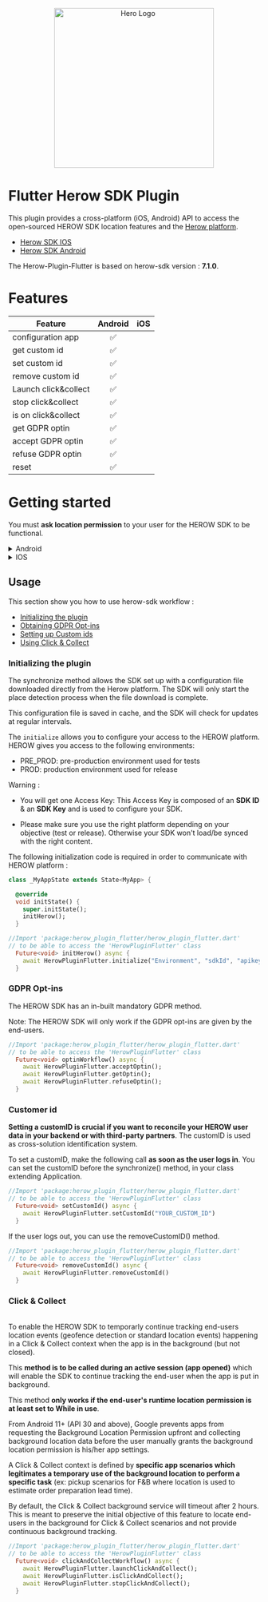 <p align="center">
  <a href="https://www.herow.io/" target="blank"><img src="https://uploads-ssl.webflow.com/5ef0d4414918620b0477c25e/5ef21969897eb53ed7491072_logo_tech-herow-300x150.png" width="320" alt="Hero Logo" /></a>
</p>

# Flutter Herow SDK Plugin

This plugin provides a cross-platform (iOS, Android) API to access the open-sourced HEROW SDK
location features and the [Herow platform](https://herow.io).

* [Herow SDK IOS](https://github.com/herowio/herow-sdk-ios)
* [Herow SDK Android](https://github.com/herowio/herow-sdk-android)

The Herow-Plugin-Flutter is based on herow-sdk version : **7.1.0**.

# Features 

| Feature                        | Android  | iOS    | 
| -------                        |:-------: | :-----:|
| configuration app              |✅        |        |
| get custom id                  |✅        |        |
| set custom id                  |✅        |        |
| remove custom id               |✅        |        |
| Launch click&collect           |✅        |        |
| stop click&collect             |✅        |        |
| is on click&collect            |✅        |        |
| get GDPR optin                 |✅        |        |
| accept GDPR optin              |✅        |        |
| refuse GDPR optin              |✅        |        |
| reset                          |✅        |        |


# Getting started

You must **ask location permission** to your user for the HEROW SDK to be functional.

<details>
<summary>Android</summary>

Add location permission in your `AndroidManifests.xml` : 

```xml
    <uses-permission android:name="android.permission.ACCESS_COARSE_LOCATION" />
    <uses-permission android:name="android.permission.ACCESS_FINE_LOCATION" />
    <uses-permission android:name="android.permission.ACCESS_BACKGROUND_LOCATION" />
```

</details>

<details>
<summary>IOS</summary>

**Not Implemented yet**

</details>


## Usage

This section show you how to use herow-sdk workflow : 

 - [Initializing the plugin](#initializing-the-plugin)
 - [Obtaining GDPR Opt-ins](#gdpr-opt-ins)
 - [Setting up Custom ids](#customer-id)
 - [Using Click & Collect](#click--collect)

### Initializing the plugin

The synchronize method allows the SDK set up with a configuration file downloaded directly from the Herow platform. The SDK will only start the place detection process when the file download is complete.

This configuration file is saved in cache, and the SDK will check for updates at regular intervals.

The `initialize` allows you to configure your access to the HEROW platform. HEROW gives you access to the following environments:

- PRE_PROD: pre-production environment used for tests
- PROD: production environment used for release


Warning :

- You will get one Access Key: This Access Key is composed of an **SDK ID** & an **SDK Key** and is used to configure your SDK.

- Please make sure you use the right platform depending on your objective (test or release). Otherwise your SDK won't load/be synced with the right content.
  

The following initialization code is required in order to communicate with HEROW platform : 

```dart
class _MyAppState extends State<MyApp> {

  @override
  void initState() {
    super.initState();
    initHerow();
  }

//Import 'package:herow_plugin_flutter/herow_plugin_flutter.dart'
// to be able to access the 'HerowPluginFlutter' class
  Future<void> initHerow() async {
    await HerowPluginFlutter.initialize("Environment", "sdkId", "apikey");
  }
```

### GDPR Opt-ins

The HEROW SDK has an in-built mandatory GDPR method.

Note: The HEROW SDK will only work if the GDPR opt-ins are given by the end-users.

```dart
//Import 'package:herow_plugin_flutter/herow_plugin_flutter.dart'
// to be able to access the 'HerowPluginFlutter' class
  Future<void> optinWorkflow() async {
    await HerowPluginFlutter.acceptOptin();
    await HerowPluginFlutter.getOptin();
    await HerowPluginFlutter.refuseOptin();
  }
```

### Customer id

**Setting a customID is crucial if you want to reconcile your HEROW user data in your backend or with third-party partners**. The customID is used as cross-solution identification system.


To set a customID, make the following call **as soon as the user logs in**. You can set the customID before the synchronize() method, in your class extending Application.

```dart
//Import 'package:herow_plugin_flutter/herow_plugin_flutter.dart'
// to be able to access the 'HerowPluginFlutter' class
  Future<void> setCustomId() async {
    await HerowPluginFlutter.setCustomId("YOUR_CUSTOM_ID")
  }
```

If the user logs out, you can use the removeCustomID() method. 
 
```dart
//Import 'package:herow_plugin_flutter/herow_plugin_flutter.dart'
// to be able to access the 'HerowPluginFlutter' class
  Future<void> removeCustomId() async {
    await HerowPluginFlutter.removeCustomId()
  }
```

### Click & Collect
<br>
To enable the HEROW SDK to temporarly continue tracking end-users location events (geofence detection or standard location events) happening in a Click & Collect context when the app is in the background (but not closed).

This **method is to be called during an active session (app opened)** which will enable the SDK to continue tracking the end-user when the app is put in background.

This method **only works if the end-user's runtime location permission is at least set to While in use**.

From Android 11+ (API 30 and above), Google prevents apps from requesting the Background Location Permission upfront and collecting background location data before the user manually grants the background location permission is his/her app settings.

A Click & Collect context is defined by **specific app scenarios which legitimates a temporary use of the background location to perform a specific task** (ex: pickup scenarios for F&B where location is used to estimate order preparation lead time).

By default, the Click & Collect background service will timeout after 2 hours. This is meant to preserve the initial objective of this feature to locate end-users in the background for Click & Collect scenarios and not provide continuous background tracking.

```dart
//Import 'package:herow_plugin_flutter/herow_plugin_flutter.dart'
// to be able to access the 'HerowPluginFlutter' class
  Future<void> clickAndCollectWorkflow() async {
    await HerowPluginFlutter.launchClickAndCollect();
    await HerowPluginFlutter.isClickAndCollect();
    await HerowPluginFlutter.stopClickAndCollect();
  }
```